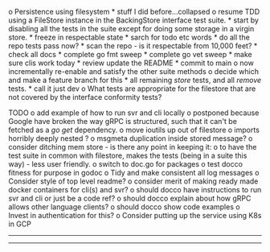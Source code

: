 o  Persistence using filesystem
    *  stuff I did before...collapsed
    o  resume TDD using a FileStore instance in the BackingStore interface 
       test suite.
        *  start by disabling all the tests in the suite except for
           doing some storage in a virgin store.
        *  freeze in respectable state
            *  sarch for todo etc words
            *  do all the repo tests pass now?
            *  scan the repo - is it respectable from 10,000 feet?
            *  check all docs
            *  complete go fmt sweep
            *  complete go vet sweep
            *  make sure clis work today
            *  review update the README
            *  commit to main
        o  now incrementally re-enable and satisfy the other suite methods
            o  decide which and make a feature branch for this
                *  all remaining *store* tests, and all *remove* tests.
                *  call it just dev
    o  What tests are appropriate for the filestore that are not covered by
       the interface conformity tests?


TODO
o  add example of how to run svr and cli locally
    o  postponed because Google have broken the way gRPC is structured, such
       that it can't be fetched as a *go get* dependency.
o  move ioutils up out of filestore
o  imports horribly deeply nested ?
o  msgmeta duplication inside stored message?
o  consider ditching mem store - is there any point in keeping it:
    o  to have the test suite in common with filestore, makes the tests
       (being in a suite this way) - less user friendly.
o  switch to doc.go for packages
o  test docco fitness for purpose in godoc
o  Tidy and make consistent all log messages
o  Consider style of top level readme?
    o  consider merit of making ready made docker containers for cli(s) and svr?
    o  should docco have instructions to run svr and cli or just be a code ref?
    o  should docco explain about how gRPC allows other language clients?
    o  should docco show code examples
o  Invest in authentication for this?
o  Consider putting up the service using K8s in GCP

----------------------------------------------------------------
----------------------------------------------------------------
